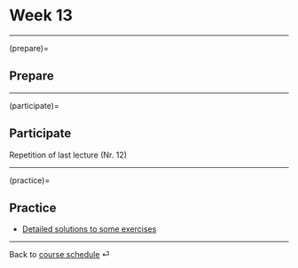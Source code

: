 # Week 13


---

(prepare)=
## Prepare



---




(participate)=
## Participate


Repetition of last lecture (Nr. 12)





---


(practice)=
## Practice

- [Detailed solutions to some exercises](../code/solutions_ims_questions.md) 

---

Back to [course schedule](../docs/course-schedule.md) ⏎

